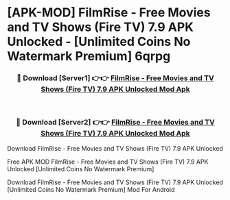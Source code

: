 # [APK-MOD] FilmRise - Free Movies and TV Shows (Fire TV) 7.9 APK Unlocked - [Unlimited Coins No Watermark Premium] 6qrpg



<div align="center">
<h3>🔴 Download [Server1] 👉👉 <a href="https://momento.my/?title=FilmRise_-_Free_Movies_and_TV_Shows_(Fire_TV)_7.9_APK_Unlocked">FilmRise - Free Movies and TV Shows (Fire TV) 7.9 APK Unlocked Mod Apk</a></h3><br>

<h3>🔴 Download [Server2] 👉👉 <a href="https://momento.my/?title=FilmRise_-_Free_Movies_and_TV_Shows_(Fire_TV)_7.9_APK_Unlocked">FilmRise - Free Movies and TV Shows (Fire TV) 7.9 APK Unlocked Mod Apk</a></h3>
</div>



Download FilmRise - Free Movies and TV Shows (Fire TV) 7.9 APK Unlocked 

Free APK MOD FilmRise - Free Movies and TV Shows (Fire TV) 7.9 APK Unlocked [Unlimited Coins No Watermark Premium]

Download FilmRise - Free Movies and TV Shows (Fire TV) 7.9 APK Unlocked [Unlimited Coins No Watermark Premium] Mod For Android

